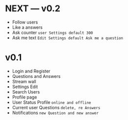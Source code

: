 # NEXT — v0.2
* Follow users
* Like a answers
* Ask counter `user Settings default 300`
* Ask me text `Edit Settings default Ask me a question`

# v0.1

* Login and Register
* Questions and Answers
* Stream wall
* Settings Edit
* Search Users
* Profile page 
* User Status Profile `online and offline`
* Current user Questions `delete, re Answers`
* Notifications `new Question and new answer`
